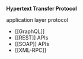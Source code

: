 
**Hypertext Transfer Protocol**

application layer protocol

- [[GraphQL]]
- [[REST]]  APIs
- [[SOAP]] APIs
- [[XML-RPC]]